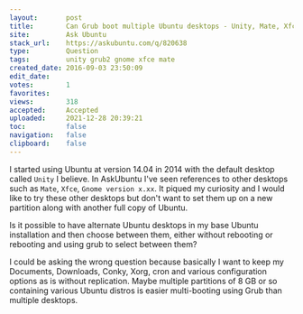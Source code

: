```yaml
---
layout:       post
title:        Can Grub boot multiple Ubuntu desktops - Unity, Mate, Xfce, Gnome x.xx, etc?
site:         Ask Ubuntu
stack_url:    https://askubuntu.com/q/820638
type:         Question
tags:         unity grub2 gnome xfce mate
created_date: 2016-09-03 23:50:09
edit_date:    
votes:        1
favorites:    
views:        318
accepted:     Accepted
uploaded:     2021-12-28 20:39:21
toc:          false
navigation:   false
clipboard:    false
---
```


I started using Ubuntu at version 14.04 in 2014 with the default desktop called `Unity` I believe. In AskUbuntu I've seen references to other desktops such as `Mate`, `Xfce`, `Gnome version x.xx`. It piqued my curiosity and I would like to try these other desktops but don't want to set them up on a new partition along with another full copy of Ubuntu.

Is it possible to have alternate Ubuntu desktops in my base Ubuntu installation and then choose between them, either without rebooting or rebooting and using grub to select between them?

I could be asking the wrong question because basically I want to keep my Documents, Downloads, Conky, Xorg, cron and various configuration options as is without replication. Maybe multiple partitions of 8 GB or so containing various Ubuntu distros is easier multi-booting using Grub than multiple desktops.
